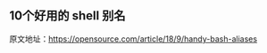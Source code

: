 10个好用的 shell 别名
----
原文地址：https://opensource.com/article/18/9/handy-bash-aliases






<!--stackedit_data:
eyJoaXN0b3J5IjpbMTE4MTI5OTk2OSw3MzA5OTgxMTZdfQ==
-->